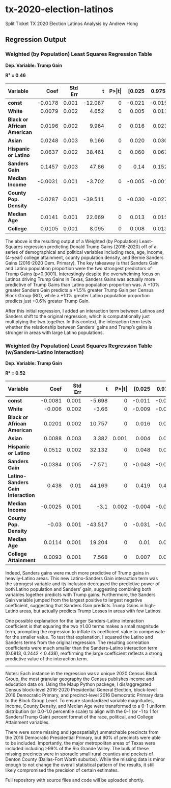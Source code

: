 # tx-2020-election-latinos
Split Ticket TX 2020 Election Latinos Analysis by Andrew Hong

## Regression Output

### Weighted (by Population) Least Squares Regression Table
**Dep. Variable: Trump Gain**

**R² = 0.46**


<table>
  <thead>
    <tr>
      <th style="text-align: left;">Variable</th>
      <th style="text-align: right;">Coef</th>
      <th style="text-align: right;">Std Err</th>
      <th style="text-align: right;">t</th>
      <th style="text-align: right;">P>|t|</th>
      <th style="text-align: right;">[0.025</th>
      <th style="text-align: right;">0.975]</th>
    </tr>
  </thead>
  <tbody>
    <tr>
      <td><strong>const</strong></td>
      <td style="text-align: right;">-0.0178</td>
      <td style="text-align: right;">0.001</td>
      <td style="text-align: right;">-12.087</td>
      <td style="text-align: right;">0</td>
      <td style="text-align: right;">-0.021</td>
      <td style="text-align: right;">-0.015</td>
    </tr>
    <tr>
      <td><strong>White</strong></td>
      <td style="text-align: right;">0.0079</td>
      <td style="text-align: right;">0.002</td>
      <td style="text-align: right;">4.652</td>
      <td style="text-align: right;">0</td>
      <td style="text-align: right;">0.005</td>
      <td style="text-align: right;">0.011</td>
    </tr>
    <tr>
      <td><strong>Black or African American</strong></td>
      <td style="text-align: right;">0.0196</td>
      <td style="text-align: right;">0.002</td>
      <td style="text-align: right;">9.964</td>
      <td style="text-align: right;">0</td>
      <td style="text-align: right;">0.016</td>
      <td style="text-align: right;">0.023</td>
    </tr>
    <tr>
      <td><strong>Asian</strong></td>
      <td style="text-align: right;">0.0248</td>
      <td style="text-align: right;">0.003</td>
      <td style="text-align: right;">9.166</td>
      <td style="text-align: right;">0</td>
      <td style="text-align: right;">0.020</td>
      <td style="text-align: right;">0.030</td>
    </tr>
    <tr>
      <td><strong>Hispanic or Latino</strong></td>
      <td style="text-align: right;">0.0637</td>
      <td style="text-align: right;">0.002</td>
      <td style="text-align: right;">38.461</td>
      <td style="text-align: right;">0</td>
      <td style="text-align: right;">0.060</td>
      <td style="text-align: right;">0.067</td>
    </tr>
    <tr>
      <td><strong>Sanders Gain</strong></td>
      <td style="text-align: right;">0.1457</td>
      <td style="text-align: right;">0.003</td>
      <td style="text-align: right;">47.86</td>
      <td style="text-align: right;">0</td>
      <td style="text-align: right;">0.14</td>
      <td style="text-align: right;">0.152</td>
    </tr>
    <tr>
      <td><strong>Median Income</strong></td>
      <td style="text-align: right;">-0.0031</td>
      <td style="text-align: right;">0.001</td>
      <td style="text-align: right;">-3.702</td>
      <td style="text-align: right;">0</td>
      <td style="text-align: right;">-0.005</td>
      <td style="text-align: right;">-0.001</td>
    </tr>
    <tr>
      <td><strong>County Pop. Density</strong></td>
      <td style="text-align: right;">-0.0287</td>
      <td style="text-align: right;">0.001</td>
      <td style="text-align: right;">-39.511</td>
      <td style="text-align: right;">0</td>
      <td style="text-align: right;">-0.030</td>
      <td style="text-align: right;">-0.027</td>
    </tr>
    <tr>
      <td><strong>Median Age</strong></td>
      <td style="text-align: right;">0.0141</td>
      <td style="text-align: right;">0.001</td>
      <td style="text-align: right;">22.669</td>
      <td style="text-align: right;">0</td>
      <td style="text-align: right;">0.013</td>
      <td style="text-align: right;">0.015</td>
    </tr>
    <tr>
      <td><strong>College</strong></td>
      <td style="text-align: right;">0.0105</td>
      <td style="text-align: right;">0.001</td>
      <td style="text-align: right;">8.095</td>
      <td style="text-align: right;">0</td>
      <td style="text-align: right;">0.008</td>
      <td style="text-align: right;">0.013</td>
    </tr>
  </tbody>
</table>

The above is the resulting output of a Weighted (by Population) Least-Squares regression predicting Donald Trump Gains (2016-2020) off of a series of demographical and political variables including race, age, income, (4-year) college attainment, county population density, and Bernie Sanders Gains (2016-2020 Dem. Primary). The key takeaway is that Sanders Gain and Latino population proportion were the two strongest predictors of Trump Gains (p<0.0001). Interestingly despite the overwhelming focus on Latinos driving Trump Gains in Texas, Sanders Gains was actually more predictive of Trump Gains than Latino population proportion was. A +10% greater Sanders Gain predicts a +1.5% greater Trump Gain per Census Block Group (BG), while a +10% greater Latino population proportion predicts just +0.6% greater Trump Gain.


After this initial regression, I added an interaction term between Latinos and Sanders shift to the original regression, which is computationally just multiplying the two together. In this context, the interaction term tests whether the relationship between Sanders’ gains and Trump’s gains is stronger in areas with large Latino populations. 


### Weighted (by Population) Least Squares Regression Table (w/Sanders-Latino Interaction)
**Dep. Variable: Trump Gain**

**R² = 0.52**

<table>
  <thead>
    <tr>
      <th style="text-align: left;">Variable</th>
      <th style="text-align: right;">Coef</th>
      <th style="text-align: right;">Std Err</th>
      <th style="text-align: right;">t</th>
      <th style="text-align: right;">P>|t|</th>
      <th style="text-align: right;">[0.025</th>
      <th style="text-align: right;">0.975]</th>
    </tr>
  </thead>
  <tbody>
    <tr>
      <td><strong>const</strong></td>
      <td style="text-align: right;">-0.0081</td>
      <td style="text-align: right;">0.001</td>
      <td style="text-align: right;">-5.698</td>
      <td style="text-align: right;">0</td>
      <td style="text-align: right;">-0.011</td>
      <td style="text-align: right;">-0.005</td>
    </tr>
    <tr>
      <td><strong>White</strong></td>
      <td style="text-align: right;">-0.006</td>
      <td style="text-align: right;">0.002</td>
      <td style="text-align: right;">-3.66</td>
      <td style="text-align: right;">0</td>
      <td style="text-align: right;">-0.009</td>
      <td style="text-align: right;">-0.003</td>
    </tr>
    <tr>
      <td><strong>Black or African American</strong></td>
      <td style="text-align: right;">0.0201</td>
      <td style="text-align: right;">0.002</td>
      <td style="text-align: right;">10.757</td>
      <td style="text-align: right;">0</td>
      <td style="text-align: right;">0.016</td>
      <td style="text-align: right;">0.024</td>
    </tr>
    <tr>
      <td><strong>Asian</strong></td>
      <td style="text-align: right;">0.0088</td>
      <td style="text-align: right;">0.003</td>
      <td style="text-align: right;">3.382</td>
      <td style="text-align: right;">0.001</td>
      <td style="text-align: right;">0.004</td>
      <td style="text-align: right;">0.014</td>
    </tr>
    <tr>
      <td><strong>Hispanic or Latino</strong></td>
      <td style="text-align: right;">0.0512</td>
      <td style="text-align: right;">0.002</td>
      <td style="text-align: right;">32.132</td>
      <td style="text-align: right;">0</td>
      <td style="text-align: right;">0.048</td>
      <td style="text-align: right;">0.054</td>
    </tr>
    <tr>
      <td><strong>Sanders Gain</strong></td>
      <td style="text-align: right;">-0.0384</td>
      <td style="text-align: right;">0.005</td>
      <td style="text-align: right;">-7.571</td>
      <td style="text-align: right;">0</td>
      <td style="text-align: right;">-0.048</td>
      <td style="text-align: right;">-0.028</td>
    </tr>
    <tr>
      <td><strong>Latino-Sanders Gain Interaction</strong></td>
      <td style="text-align: right;">0.438</td>
      <td style="text-align: right;">0.01</td>
      <td style="text-align: right;">44.169</td>
      <td style="text-align: right;">0</td>
      <td style="text-align: right;">0.419</td>
      <td style="text-align: right;">0.457</td>
    </tr>
    <tr>
      <td><strong>Median Income</strong></td>
      <td style="text-align: right;">-0.0025</td>
      <td style="text-align: right;">0.001</td>
      <td style="text-align: right;">-3.1</td>
      <td style="text-align: right;">0.002</td>
      <td style="text-align: right;">-0.004</td>
      <td style="text-align: right;">-0.001</td>
    </tr>
    <tr>
      <td><strong>County Pop. Density</strong></td>
      <td style="text-align: right;">-0.03</td>
      <td style="text-align: right;">0.001</td>
      <td style="text-align: right;">-43.517</td>
      <td style="text-align: right;">0</td>
      <td style="text-align: right;">-0.031</td>
      <td style="text-align: right;">-0.029</td>
    </tr>
    <tr>
      <td><strong>Median Age</strong></td>
      <td style="text-align: right;">0.0114</td>
      <td style="text-align: right;">0.001</td>
      <td style="text-align: right;">19.204</td>
      <td style="text-align: right;">0</td>
      <td style="text-align: right;">0.01</td>
      <td style="text-align: right;">0.013</td>
    </tr>
    <tr>
      <td><strong>College Attainment</strong></td>
      <td style="text-align: right;">0.0093</td>
      <td style="text-align: right;">0.001</td>
      <td style="text-align: right;">7.568</td>
      <td style="text-align: right;">0</td>
      <td style="text-align: right;">0.007</td>
      <td style="text-align: right;">0.012</td>
    </tr>
  </tbody>
</table>

Indeed, Sanders gains were much more predictive of Trump gains in heavily-Latino areas. This new Latino-Sanders Gain interaction term was the strongest variable and its inclusion decreased the predictive power of both Latino population and Sanders’ gain, suggesting combining both variables together predicts with Trump gains. Furthermore, the Sanders Gain variable jumped from the largest positive to largest negative coefficient, suggesting that Sanders Gain predicts Trump Gains in high-Latino areas, but actually predicts Trump Losses in areas with few Latinos.

One possible explanation for the larger Sanders-Latino interaction coefficient is that squaring the two ≤1.00 terms makes a small magnitude term, prompting the regression to inflate its coefficient value to compensate for the smaller value. To test that explanation, I squared the Latino and Sanders terms from the original regression. The resulting correlation coefficients were much smaller than the Sanders-Latino interaction term (0.0813, 0.2442 < 0.438), reaffirming the large coefficient reflects a strong predictive value of the interaction term.

---------------------------------------------------------------------------------------------------------------------------------------------------------------------------------------------

Notes: Each instance in the regression was a unique 2020 Census Block Group, the most granular geography the Census publishes income and education data on. Using the Maup Python packege, I dis/aggregated Census block-level 2016-2020 Presidential General Election, block-level 2016 Democratic Primary, and precinct-level 2016 Democratic Primary data to the Block Group Level. To ensure standardized variable magnitudes, Income, County Density, and Median Age were transformed to a 0-1 uniform distribution (or 0.0-1.0 percentile scale) to align with the 0-1 (or -1 to 1 for Sanders/Trump Gain) percent format of the race, political, and College Attainment variables.

There were some missing and (geospatially) unmatchable precincts from the 2016 Democratic Presidential Primary, but 90% of precincts were able to be included. Importantly, the major metropolitan areas of Texas were included including >99% of the Rio Grande Valley. The bulk of these missing precincts were in sporadic small rural counties and pockets of Denton County (Dallas-Fort Worth suburbs). While the missing data is minor enough to not change the overall statistical pattern of the results, it still likely compromised the precision of certain estimates.

Full repository with source files and code will be uploaded shortly.
